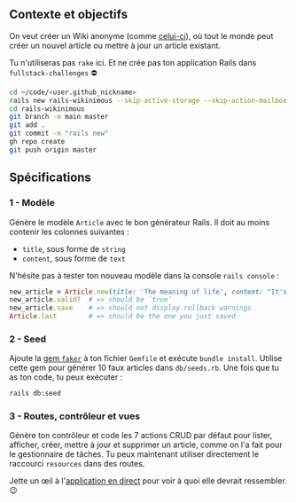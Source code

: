## Contexte et objectifs

On veut créer un Wiki anonyme (comme [celui-ci](https://wagon-wikinimous.herokuapp.com)), où tout le monde peut créer un nouvel article ou mettre à jour un article existant.

Tu n'utiliseras pas `rake` ici. Et ne crée pas ton application Rails dans `fullstack-challenges` ⛔️

```bash
cd ~/code/<user.github_nickname>
rails new rails-wikinimous --skip-active-storage --skip-action-mailbox
cd rails-wikinimous
git branch -m main master
git add .
git commit -m "rails new"
gh repo create
git push origin master
```

## Spécifications

### 1 - Modèle

Génère le modèle `Article` avec le bon générateur Rails. Il doit au moins contenir les colonnes suivantes :

- `title`, sous forme de `string`
- `content`, sous forme de `text`

N'hésite pas à tester ton nouveau modèle dans la console `rails console` :

```ruby
new_article = Article.new(title: 'The meaning of life', content: "It's 42!")
new_article.valid?  # => should be `true`
new_article.save    # => should not display rollback warnings
Article.last        # => should be the one you just saved
```

### 2 - Seed

Ajoute la [gem `faker`](https://github.com/stympy/faker) à ton fichier `Gemfile` et exécute `bundle install`. Utilise cette gem pour générer 10 faux articles dans `db/seeds.rb`. Une fois que tu as ton code, tu peux exécuter :

```bash
rails db:seed
```

### 3 - Routes, contrôleur et vues

Génère ton contrôleur et code les 7 actions CRUD par défaut pour lister, afficher, créer, mettre à jour et supprimer un article, comme on l'a fait pour le gestionnaire de tâches. Tu peux maintenant utiliser directement le raccourci `resources` dans des routes.

Jette un œil à l'[application en direct](https://wagon-wikinimous.herokuapp.com) pour voir à quoi elle devrait ressembler. 😉
